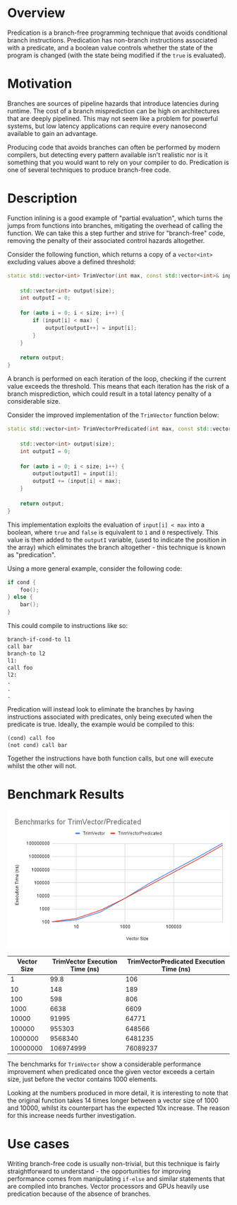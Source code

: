 # Overview

Predication is a branch-free programming technique that avoids conditional branch instructions. Predication has non-branch instructions associated with a predicate, and a boolean value controls whether the state of the program is changed (with the state being modified if the `true` is evaluated).

# Motivation

Branches are sources of pipeline hazards that introduce latencies during runtime. The cost of a branch misprediction can be high on architectures that are deeply pipelined. This may not seem like a problem for powerful systems, but low latency applications can require every nanosecond available to gain an advantage.

Producing code that avoids branches can often be performed by modern compilers, but detecting every pattern available isn't realistic nor is it something that you would want to rely on your compiler to do. Predication is one of several techniques to produce branch-free code.

# Description

Function inlining is a good example of "partial evaluation", which turns the jumps from functions into branches, mitigating the overhead of calling the function. We can take this a step further and strive for "branch-free" code, removing the penalty of their associated control hazards altogether. 

Consider the following function, which returns a copy of a `vector<int>` excluding values above a defined threshold:

```c++
static std::vector<int> TrimVector(int max, const std::vector<int>& input, int size) {

    std::vector<int> output(size);
    int outputI = 0;

    for (auto i = 0; i < size; i++) {
        if (input[i] < max) {
            output[outputI++] = input[i];
        }
    }

    return output;
}
```

A branch is performed on each iteration of the loop, checking if the current value exceeds the threshold. This means that each iteration has the risk of a branch misprediction, which could result in a total latency penalty of a considerable size.

Consider the improved implementation of the `TrimVector` function below:

```c++
static std::vector<int> TrimVectorPredicated(int max, const std::vector<int>& input, int size) {

    std::vector<int> output(size);
    int outputI = 0;

    for (auto i = 0; i < size; i++) {
        output[outputI] = input[i];
        outputI += (input[i] < max);
    }

    return output;
}
```

This implementation exploits the evaluation of `input[i] < max` into a boolean, where `true` and `false` is equivalent to `1` and `0` respectively. This value is then added to the `outputI` variable, (used to indicate the position in the array) which eliminates the branch altogether - this technique is known as "predication".

Using a more general example, consider the following code:

```c++
if cond {
    foo();
} else {
    bar();
}
```

This could compile to instructions like so:

```
branch-if-cond-to l1
call bar
branch-to l2
l1:
call foo
l2:
.
.
.
```

Predication will instead look to eliminate the branches by having instructions associated with predicates, only being executed when the predicate is true. Ideally, the example would be compiled to this:

```
(cond) call foo
(not cond) call bar
```

Together the instructions have both function calls, but one will execute whilst the other will not.

# Benchmark Results

![TrimVector Benchmark Results](./images/TrimVector.png)

| Vector Size | TrimVector Execution Time (ns) | TrimVectorPredicated Execution Time (ns) |
|-------------|--------------------------------|------------------------------------------|
|           1 |                           99.8 |                                      106 |
|          10 |                            148 |                                      189 |
|         100 |                            598 |                                      806 |
|        1000 |                           6638 |                                     6609 |
|       10000 |                          91995 |                                    64771 |
|      100000 |                         955303 |                                   648566 |
|     1000000 |                        9568340 |                                  6481235 |
|    10000000 |                      106974999 |                                 76089237 |

The benchmarks for `TrimVector` show a considerable performance improvement when predicated once the given vector exceeds a certain size, just before the vector contains 1000 elements.

Looking at the numbers produced in more detail, it is interesting to note that the original function takes 14 times longer between a vector size of 1000 and 10000, whilst its counterpart has the expected 10x increase. The reason for this increase needs further investigation.

# Use cases

Writing branch-free code is usually non-trivial, but this technique is fairly straightforward to understand - the opportunities for improving performance comes from manipulating `if-else` and similar statements that are compiled into branches. Vector processors and GPUs heavily use predication because of the absence of branches.